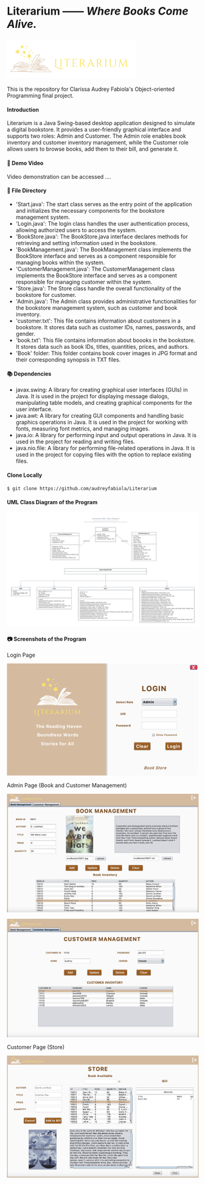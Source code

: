 # Literarium —— *Where Books Come Alive.*

###    					<img src="/Assets/Logo3.png" alt="Logo3" style="zoom: 33%;" /> 

This is the repository for Clarissa Audrey Fabiola's Object-oriented Programming final project.

#### Introduction

Literarium is a Java Swing-based desktop application designed to simulate a digital bookstore. It provides a user-friendly graphical interface and supports two roles: Admin and Customer. The Admin role enables book inventory and customer inventory management, while the Customer role allows users to browse books, add them to their bill, and generate it.



#### 🎥 Demo Video

Video demonstration can be accessed .... 



#### 📁 File Directory

- 'Start.java': The start class serves as the entry point of the application and initializes the necessary components for the bookstore management system.
- 'Login.java': The login class handles the user authentication process, allowing authorized users to access the system.
- 'BookStore.java': The BookStore.java interface declares methods for retrieving and setting information used in the bookstore.
- 'BookManagement.java': The BookManagement class implements the BookStore interface and serves as a component responsible for managing books within the system.
- 'CustomerManagement.java': The CustomerManagement class implements the BookStore interface and serves as a component responsible for managing customer within the system.
- 'Store.java': The Store class handle the overall functionality of the bookstore for customer.
- 'Admin.java': The Admin class provides administrative functionalities for the bookstore management system, such as customer and book inventory.
- 'customer.txt': This file contains information about customers in a bookstore. It stores data such as customer IDs, names, passwords, and gender.
- 'book.txt': This file contains information about boooks in the bookstore. It stores data such as book IDs, titles, quantities, prices, and authors.
- 'Book' folder: This folder contains book cover images in JPG format and their corresponding synopsis in TXT files.



#### 📚 Dependencies

- javax.swing: A library for creating graphical user interfaces (GUIs) in Java. It is used in the project for displaying message dialogs, manipulating table models, and creating graphical components for the user interface.
- java.awt: A library for creating GUI components and handling basic graphics operations in Java. It is used in the project for working with fonts, measuring font metrics, and managing images.
- java.io: A library for performing input and output operations in Java. It is used in the project for reading and writing files.
- java.nio.file: A library for performing file-related operations in Java. It is used in the project for copying files with the option to replace existing files.



#### Clone Locally

```
$ git clone https://github.com/audreyfabiola/Literarium
```



#### UML Class Diagram of the Program

![UMLClassDiagram](/Assets/UMLClassDiagram.png)



#### 📷 Screenshots of the Program

Login Page

![loginScreenshot](/Assets/loginScreenshot.png)



Admin Page (Book and Customer Management)

![bookManagementScreenshot](/Assets/bookManagementScreenshot.png)

![customerManagementScreenshot](/Assets/customerManagementScreenshot.png)



Customer Page (Store)

![bookStoreScreenshot](/Assets/bookStoreScreenshot.png)